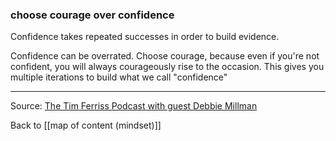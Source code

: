 ### choose courage over confidence

Confidence takes repeated successes in order to build evidence. 

Confidence can be overrated. Choose courage, because even if you're not confident, you will always courageously rise to the occasion. This gives you multiple iterations to build what we call "confidence"

---

Source: [The Tim Ferriss Podcast with guest Debbie Millman](https://tim.blog/2018/03/21/how-to-prioritize-your-life-and-make-time-for-what-matters/)

Back to [[map of content (mindset)]]